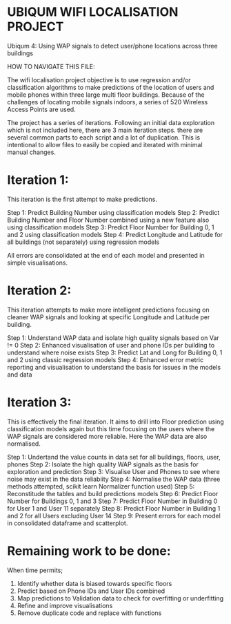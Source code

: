 # UBIQUM WIFI LOCALISATION PROJECT
Ubiqum 4: Using WAP signals to detect user/phone locations across three buildings

HOW TO NAVIGATE THIS FILE:

The wifi localisation project objective is to use regression and/or classification algorithms to make predictions of the location of users and mobile phones within three large multi floor buildings. Because of the challenges of locating mobile signals indoors, a series of 520 Wireless Access Points are used. 

The project has a series of iterations. Following an initial data exploration which is not included here, there are 3 main iteration steps. there are several common parts to each script and a lot of duplication. This is intentional to allow files to easily be copied and iterated with minimal manual changes.

Iteration 1:
============
This iteration is the first attempt to make predictions. 

Step 1: Predict Building Number using classification models
Step 2: Predict Building Number and Floor Number combined using a new feature also using classification models
Step 3: Predict Floor Number for Building 0, 1 and 2 using classification models
Step 4: Predict Longitude and Latitude for all buildings (not separately) using regression models

All errors are consolidated at the end of each model and presented in simple visualisations. 

Iteration 2:
============
This iteration attempts to make more intelligent predictions focusing on cleaner WAP signals and looking at specific Longitude and Latitude per building.

Step 1: Understand WAP data and isolate high quality signals based on Var != 0
Step 2: Enhanced visualisation of user and phone IDs per building to understand where noise exists
Step 3: Predict Lat and Long for Building 0, 1 and 2 using classic regression models
Step 4: Enhanced error metric reporting and visualisation to understand the basis for issues in the models and data


Iteration 3:
============
This is effectively the final iteration. It aims to drill into Floor prediction using classification models again but this time focusing on the users where the WAP signals are considered more reliable. Here the WAP data are also normalised. 

Step 1: Undertand the value counts in data set for all buildings, floors, user, phones
Step 2: Isolate the high quality WAP signals as the basis for exploration and prediction
Step 3: Visualise User and Phones to see where noise may exist in the data reliabiity
Step 4: Normalise the WAP data (three methods attempted, scikit learn Normalizer function used) 
Step 5: Reconstitude the tables and build predictions models
Step 6: Predict Floor Number for Buildings 0, 1 and 3
Step 7: Predict Floor Number in Building 0 for User 1 and User 11 separately
Step 8: Predict Floor Number in Building 1 and 2 for all Users excluding User 14
Step 9: Present errors for each model in consolidated dataframe and scatterplot. 

Remaining work to be done:
==========================
When time permits;
1. Identify whether data is biased towards specific floors 
2. Predict based on Phone IDs and User IDs combined
3. Map predictions to Validation data to check for overfitting or underfitting
4. Refine and improve visualisations
5. Remove duplicate code and replace with functions

